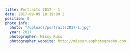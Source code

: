 ```yaml
---
title: Portraits 2017 - 1
date: 2017-09-09 18:19:00 Z
position: 0
photo_info:
  photo: "/uploads/portraits2017-1.jpg"
  year: 2017
  photographer: Missy Russ
  photographer_website: http://missyrussphotography.com
---
```


